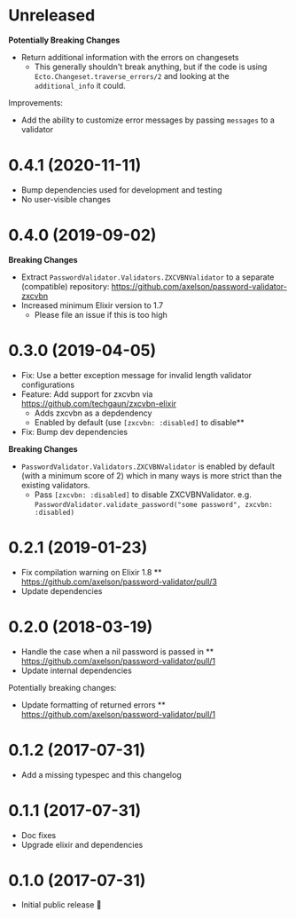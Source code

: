 # Unreleased

**Potentially Breaking Changes**
* Return additional information with the errors on changesets
  * This generally shouldn't break anything, but if the code is using
    `Ecto.Changeset.traverse_errors/2` and looking at the `additional_info` it could.

Improvements:
* Add the ability to customize error messages by passing `messages` to a validator

# 0.4.1 (2020-11-11)

* Bump dependencies used for development and testing
* No user-visible changes

# 0.4.0 (2019-09-02)

**Breaking Changes**
* Extract `PasswordValidator.Validators.ZXCVBNValidator` to a separate (compatible) repository: https://github.com/axelson/password-validator-zxcvbn
* Increased minimum Elixir version to 1.7
  * Please file an issue if this is too high

# 0.3.0 (2019-04-05)

* Fix: Use a better exception message for invalid length validator configurations
* Feature: Add support for zxcvbn via https://github.com/techgaun/zxcvbn-elixir
  * Adds zxcvbn as a depdendency
  * Enabled by default (use `[zxcvbn: :disabled]` to disable**
* Fix: Bump dev dependencies

**Breaking Changes**
* `PasswordValidator.Validators.ZXCVBNValidator` is enabled by default (with a
  minimum score of 2) which in many ways is more strict than the existing
  validators.
  * Pass `[zxcvbn: :disabled]` to disable ZXCVBNValidator. e.g.
    `PasswordValidator.validate_password("some password", zxcvbn: :disabled)`

# 0.2.1 (2019-01-23)

* Fix compilation warning on Elixir 1.8
** https://github.com/axelson/password-validator/pull/3
* Update dependencies

# 0.2.0 (2018-03-19)

* Handle the case when a nil password is passed in
** https://github.com/axelson/password-validator/pull/1
* Update internal dependencies

Potentially breaking changes:
* Update formatting of returned errors
** https://github.com/axelson/password-validator/pull/1

# 0.1.2 (2017-07-31)

* Add a missing typespec and this changelog

# 0.1.1 (2017-07-31)

* Doc fixes
* Upgrade elixir and dependencies

# 0.1.0 (2017-07-31)

* Initial public release 🎉
